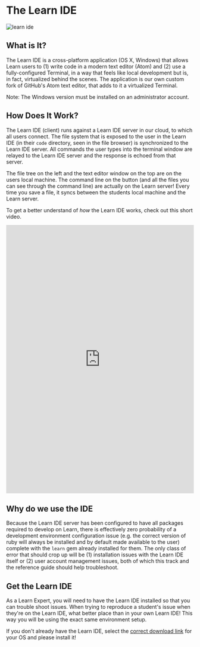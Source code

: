 # The Learn IDE

![learn ide](http://i.giphy.com/ZHlGzvZb130nm.gif)

## What is It?

The Learn IDE is a cross-platform application (OS X, Windows) that allows Learn users to (1) write code in a modern text editor (Atom) and (2) use a fully-configured Terminal, in a way that feels like local development but is, in fact, virtualized behind the scenes. The application is our own custom fork of GitHub's Atom text editor, that adds to it a virtualized Terminal.

Note: The Windows version must be installed on an administrator account.

## How Does It Work?

The Learn IDE (client) runs against a Learn IDE server in our cloud, to which all users connect. The file system that is exposed to the user in the Learn IDE (in their `code` directory, seen in the file browser) is synchronized to the Learn IDE server. All commands the user types into the terminal window are relayed to the Learn IDE server and the response is echoed from that server.

The file tree on the left and the text editor window on the top are on the users local machine. The command line on the button (and all the files you can see through the command line) are actually on the Learn server! Every time you save a file, it syncs between the students local machine and the Learn server.

To get a better understand of _how_ the Learn IDE works, check out this short video. 

<iframe width="100%" height="720" src="https://www.youtube.com/embed/j7rvsCXXjug?rel=0&amp;showinfo=0" frameborder="0" allowfullscreen></iframe>

## Why do we use the IDE

Because the Learn IDE server has been configured to have all packages required to develop on Learn, there is effectively zero probability of a development environment configuration issue (e.g. the correct version of ruby will always be installed and by default made available to the user) complete with the `learn` gem already installed for them. The only class of error that should crop up will be (1) installation issues with the Learn IDE itself or (2) user account management issues, both of which this track and the reference guide should help troubleshoot.

## Get the Learn IDE

As a Learn Expert, you will need to have the Learn IDE installed so that you can trouble shoot issues. When trying to reproduce a student's issue when they're on the Learn IDE, what better place than in your own Learn IDE! This way you will be using the exact same environment setup.

If you don't already have the Learn IDE, select the [correct download link](https://github.com/flatiron-labs/learn-support/blob/master/learn-ide.md#reference-links) for your OS and please install it!
